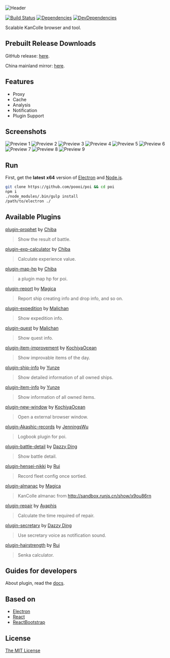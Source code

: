 ![Header](https://raw.githubusercontent.com/poooi/poi/master/assets/img/header.png)

[![Build Status](https://travis-ci.org/DSakura1987/poi.svg?branch=master)](https://travis-ci.org/DSakura1987/poi)
[![Dependencies](https://david-dm.org/DSakura1987/poi.svg)](https://david-dm.org/DSakura1987/poi)
[![DevDependencies](https://david-dm.org/DSakura1987/poi/dev-status.svg)](https://david-dm.org/DSakura1987/poi#info=devDependencies)

Scalable KanColle browser and tool.

## Prebuilt Release Downloads

GitHub release: [here](https://github.com/poooi/poi/releases).

China mainland mirror: [here](http://0u0.moe/poi).

## Features

+ Proxy
+ Cache
+ Analysis
+ Notification
+ Plugin Support

## Screenshots

![Preview 1](https://cloud.githubusercontent.com/assets/6753092/10863967/ebcc2b60-8018-11e5-9f74-9d0cf214fe49.png)
![Preview 2](https://cloud.githubusercontent.com/assets/6753092/10863968/ee4d8a96-8018-11e5-92ae-7f794864dca8.png)
![Preview 3](https://cloud.githubusercontent.com/assets/6753092/10863969/f0a49b2c-8018-11e5-9659-43f626c4691c.png)
![Preview 4](https://cloud.githubusercontent.com/assets/6753092/10863970/f19f7ec0-8018-11e5-99f8-8df3bced1616.png)
![Preview 5](https://cloud.githubusercontent.com/assets/6753092/10863971/f2a69114-8018-11e5-8b4e-3017472a24a4.png)
![Preview 6](https://cloud.githubusercontent.com/assets/6753092/10863972/f3c3a898-8018-11e5-9aa6-0049a879e0bc.png)
![Preview 7](https://cloud.githubusercontent.com/assets/6753092/10863973/f56bddb4-8018-11e5-82c1-4d1fc23779a8.png)
![Preview 8](https://cloud.githubusercontent.com/assets/6753092/10863975/f70264ae-8018-11e5-8b71-2fb9a78819d5.png)
![Preview 9](https://cloud.githubusercontent.com/assets/6753092/10863976/f8458094-8018-11e5-9164-c9127fee9257.png)

## Run

First, get the __latest__ __x64__ version of [Electron](https://github.com/atom/electron) and [Node.js](https://nodejs.org).

```bash
git clone https://github.com/poooi/poi && cd poi
npm i
./node_modules/.bin/gulp install
/path/to/electron ./
```

## Available Plugins
[plugin-prophet](https://github.com/poooi/plugin-prophet) by [Chiba](https://github.com/Chibaheit)
> Show the result of battle.

[plugin-exp-calculator](https://github.com/poooi/plugin-exp-calculator) by [Chiba](https://github.com/Chibaheit)
> Calculate experience value.

[plugin-map-hp](https://github.com/poooi/plugin-map-hp) by [Chiba](https://github.com/Chibaheit)
> a plugin map hp for poi.

[plugin-report](https://github.com/poooi/plugin-report) by [Magica](https://github.com/magicae)
> Report ship creating info and drop info, and so on.

[plugin-expedition](https://github.com/poooi/plugin-expedition) by [Malichan](https://github.com/malichan)
> Show expedition info.

[plugin-quest](https://github.com/poooi/plugin-quest) by [Malichan](https://github.com/malichan)
> Show quest info.

[plugin-item-improvement](https://github.com/poooi/plugin-item-improvement) by [KochiyaOcean](https://github.com/KochiyaOcean)
> Show improvable items of the day.

[plugin-ship-info](https://github.com/poooi/plugin-ship-info) by [Yunze](https://github.com/myzwillmake)
> Show detailed information of all owned ships.

[plugin-item-info](https://github.com/poooi/plugin-item-info) by [Yunze](https://github.com/myzwillmake)
> Show information of all owned items.

[plugin-new-window](https://github.com/poooi/plugin-new-window) by [KochiyaOcean](https://github.com/KochiyaOcean)
> Open a external browser window.

[plugin-Akashic-records](https://github.com/poooi/plugin-Akashic-records) by [JenningsWu](https://github.com/JenningsWu)
> Logbook plugin for poi.

[plugin-battle-detail](https://github.com/poooi/plugin-battle-detail) by [Dazzy Ding](https://github.com/yukixz)
> Show battle detail.

[plugin-hensei-nikki](https://github.com/poooi/plugin-hensei-nikki.git) by [Rui](https://github.com/ruiii)
> Record fleet config once sortied.

[plugin-almanac](https://github.com/poooi/plugin-almanac) by [Magica](https://github.com/magicae)
> KanColle almanac from http://sandbox.runjs.cn/show/x9ou86rn

[plugin-repair](https://github.com/Ayaphis/plugin-repair) by [Ayaphis](https://github.com/Ayaphis)
> Calculate the time required of repair.

[plugin-secretary](https://github.com/dazzyd/poi-secretary) by [Dazzy Ding](https://github.com/dazzyd)
> Use secretary voice as notification sound.

[plugin-hairstrength](https://github.com/ruiii/plugin-hairstrength.git) by [Rui](https://github.com/ruiii)
> Senka calculator.

## Guides for developers

About plugin, read the [docs](https://github.com/poooi/poi/tree/master/docs).

## Based on

+ [Electron](https://github.com/atom/electron)
+ [React](https://github.com/facebook/react)
+ [ReactBootstrap](https://github.com/react-bootstrap/react-bootstrap/)

## License
[The MIT License](https://github.com/poooi/poi/blob/master/LICENSE)
